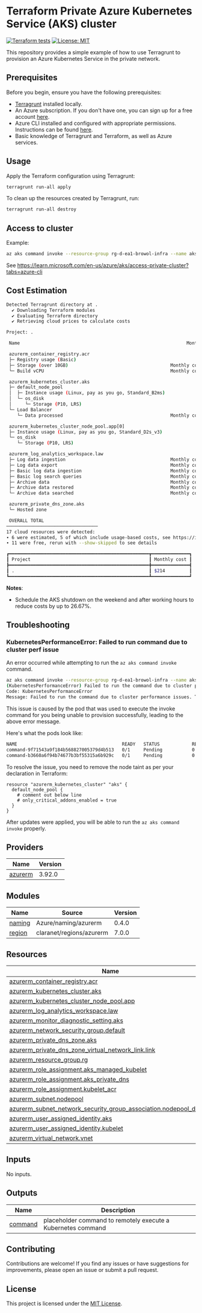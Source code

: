 <!-- BEGIN_TF_DOCS -->
# Terraform Private Azure Kubernetes Service (AKS) cluster

[![Terraform tests](https://github.com/browol/terraform-azure-aks-example/actions/workflows/terraform-tests.yml/badge.svg)](https://github.com/browol/terraform-azure-aks-example/actions/workflows/terraform-tests.yml)
[![License: MIT](https://img.shields.io/badge/License-MIT-yellow.svg)](https://opensource.org/licenses/MIT)

This repository provides a simple example of how to use Terragrunt to provision an Azure Kubernetes Service in the private network.

## Prerequisites

Before you begin, ensure you have the following prerequisites:

- [Terragrunt](https://terragrunt.gruntwork.io/docs/getting-started/install/) installed locally.
- An Azure subscription. If you don't have one, you can sign up for a free account [here](https://azure.microsoft.com/en-us/free/).
- Azure CLI installed and configured with appropriate permissions. Instructions can be found [here](https://docs.microsoft.com/en-us/cli/azure/install-azure-cli).
- Basic knowledge of Terragrunt and Terraform, as well as Azure services.

## Usage

Apply the Terraform configuration using Terragrunt:

```bash
terragrunt run-all apply
```

To clean up the resources created by Terragrunt, run:

```bash
terragrunt run-all destroy
```

## Access to cluster

Example:

```bash
az aks command invoke --resource-group rg-d-ea1-browol-infra --name aks-d-ea1-browol-infra-jm5t --command "kubectl get nodes"
```

See <https://learn.microsoft.com/en-us/azure/aks/access-private-cluster?tabs=azure-cli>

## Cost Estimation

```bash
Detected Terragrunt directory at .
  ✔ Downloading Terraform modules
  ✔ Evaluating Terraform directory
  ✔ Retrieving cloud prices to calculate costs

Project: .

 Name                                                              Monthly Qty  Unit                    Monthly Cost

 azurerm_container_registry.acr
 ├─ Registry usage (Basic)                                                  30  days                           $5.00
 ├─ Storage (over 10GB)                                      Monthly cost depends on usage: $0.10 per GB
 └─ Build vCPU                                               Monthly cost depends on usage: $0.0001 per seconds

 azurerm_kubernetes_cluster.aks
 ├─ default_node_pool
 │  ├─ Instance usage (Linux, pay as you go, Standard_B2ms)                730  hours                         $77.38
 │  └─ os_disk
 │     └─ Storage (P10, LRS)                                                 1  months                        $19.71
 └─ Load Balancer
    └─ Data processed                                        Monthly cost depends on usage: $0.005 per GB

 azurerm_kubernetes_cluster_node_pool.app[0]
 ├─ Instance usage (Linux, pay as you go, Standard_D2s_v3)                 730  hours                         $91.25
 └─ os_disk
    └─ Storage (P10, LRS)                                                    1  months                        $19.71

 azurerm_log_analytics_workspace.law
 ├─ Log data ingestion                                       Monthly cost depends on usage: $2.99 per GB
 ├─ Log data export                                          Monthly cost depends on usage: $0.13 per GB
 ├─ Basic log data ingestion                                 Monthly cost depends on usage: $0.65 per GB
 ├─ Basic log search queries                                 Monthly cost depends on usage: $0.0065 per GB searched
 ├─ Archive data                                             Monthly cost depends on usage: $0.026 per GB
 ├─ Archive data restored                                    Monthly cost depends on usage: $0.13 per GB
 └─ Archive data searched                                    Monthly cost depends on usage: $0.0065 per GB

 azurerm_private_dns_zone.aks
 └─ Hosted zone                                                              1  months                         $0.50

 OVERALL TOTAL                                                                                               $213.55
──────────────────────────────────
17 cloud resources were detected:
∙ 6 were estimated, 5 of which include usage-based costs, see https://infracost.io/usage-file
∙ 11 were free, rerun with --show-skipped to see details

┏━━━━━━━━━━━━━━━━━━━━━━━━━━━━━━━━━━━━━━━━━━━━━━━━━━━━┳━━━━━━━━━━━━━━┓
┃ Project                                            ┃ Monthly cost ┃
┣━━━━━━━━━━━━━━━━━━━━━━━━━━━━━━━━━━━━━━━━━━━━━━━━━━━━╋━━━━━━━━━━━━━━┫
┃ .                                                  ┃ $214         ┃
┗━━━━━━━━━━━━━━━━━━━━━━━━━━━━━━━━━━━━━━━━━━━━━━━━━━━━┻━━━━━━━━━━━━━━┛
```

**Notes**:

- Schedule the AKS shutdown on the weekend and after working hours to reduce costs by up to 26.67%.

## Troubleshooting

### KubernetesPerformanceError: Failed to run command due to cluster perf issue

An error occurred while attempting to run the `az aks command invoke` command.

```bash
az aks command invoke --resource-group rg-d-ea1-browol-infra --name aks-d-ea1-browol-infra-jm5t --command "kubectl get nodes"
(KubernetesPerformanceError) Failed to run the command due to cluster performance issues. The container command-9f71543a9f184b568827005379d4b513 in the aks-command namespace did not start within 30 seconds on your cluster. Retrying may help. If the issue persists, you may need to optimize your cluster for better performance (larger node/paid tier).
Code: KubernetesPerformanceError
Message: Failed to run the command due to cluster performance issues. The container command-9f71543a9f184b568827005379d4b513 in the aks-command namespace did not start within 30 seconds on your cluster. Retrying may help. If the issue persists, you may need to optimize your cluster for better performance (larger node/paid tier).
```

This issue is caused by the pod that was used to execute the invoke command for you being unable to provision successfully, leading to the above error message.

Here's what the pods look like:

```bash
NAME                                       READY   STATUS            RESTARTS   AGE
command-9f71543a9f184b568827005379d4b513   0/1     Pending           0          8m5s
command-b3660a6f94b74677b3bf55315a6b929c   0/1     Pending           0          8m46s
```

To resolve the issue, you need to remove the node taint as per your declaration in Terraform:

```hcl
resource "azurerm_kubernetes_cluster" "aks" {
  default_node_pool {
    # comment out below line
    # only_critical_addons_enabled = true
  }
}
```

After updates were applied, you will be able to run the `az aks command invoke` properly.

## Providers

| Name | Version |
|------|---------|
| <a name="provider_azurerm"></a> [azurerm](#provider\_azurerm) | 3.92.0 |

## Modules

| Name | Source | Version |
|------|--------|---------|
| <a name="module_naming"></a> [naming](#module\_naming) | Azure/naming/azurerm | 0.4.0 |
| <a name="module_region"></a> [region](#module\_region) | claranet/regions/azurerm | 7.0.0 |

## Resources

| Name | Type |
|------|------|
| [azurerm_container_registry.acr](https://registry.terraform.io/providers/hashicorp/azurerm/3.92.0/docs/resources/container_registry) | resource |
| [azurerm_kubernetes_cluster.aks](https://registry.terraform.io/providers/hashicorp/azurerm/3.92.0/docs/resources/kubernetes_cluster) | resource |
| [azurerm_kubernetes_cluster_node_pool.app](https://registry.terraform.io/providers/hashicorp/azurerm/3.92.0/docs/resources/kubernetes_cluster_node_pool) | resource |
| [azurerm_log_analytics_workspace.law](https://registry.terraform.io/providers/hashicorp/azurerm/3.92.0/docs/resources/log_analytics_workspace) | resource |
| [azurerm_monitor_diagnostic_setting.aks](https://registry.terraform.io/providers/hashicorp/azurerm/3.92.0/docs/resources/monitor_diagnostic_setting) | resource |
| [azurerm_network_security_group.default](https://registry.terraform.io/providers/hashicorp/azurerm/3.92.0/docs/resources/network_security_group) | resource |
| [azurerm_private_dns_zone.aks](https://registry.terraform.io/providers/hashicorp/azurerm/3.92.0/docs/resources/private_dns_zone) | resource |
| [azurerm_private_dns_zone_virtual_network_link.link](https://registry.terraform.io/providers/hashicorp/azurerm/3.92.0/docs/resources/private_dns_zone_virtual_network_link) | resource |
| [azurerm_resource_group.rg](https://registry.terraform.io/providers/hashicorp/azurerm/3.92.0/docs/resources/resource_group) | resource |
| [azurerm_role_assignment.aks_managed_kubelet](https://registry.terraform.io/providers/hashicorp/azurerm/3.92.0/docs/resources/role_assignment) | resource |
| [azurerm_role_assignment.aks_private_dns](https://registry.terraform.io/providers/hashicorp/azurerm/3.92.0/docs/resources/role_assignment) | resource |
| [azurerm_role_assignment.kubelet_acr](https://registry.terraform.io/providers/hashicorp/azurerm/3.92.0/docs/resources/role_assignment) | resource |
| [azurerm_subnet.nodepool](https://registry.terraform.io/providers/hashicorp/azurerm/3.92.0/docs/resources/subnet) | resource |
| [azurerm_subnet_network_security_group_association.nodepool_default](https://registry.terraform.io/providers/hashicorp/azurerm/3.92.0/docs/resources/subnet_network_security_group_association) | resource |
| [azurerm_user_assigned_identity.aks](https://registry.terraform.io/providers/hashicorp/azurerm/3.92.0/docs/resources/user_assigned_identity) | resource |
| [azurerm_user_assigned_identity.kubelet](https://registry.terraform.io/providers/hashicorp/azurerm/3.92.0/docs/resources/user_assigned_identity) | resource |
| [azurerm_virtual_network.vnet](https://registry.terraform.io/providers/hashicorp/azurerm/3.92.0/docs/resources/virtual_network) | resource |

## Inputs

No inputs.

## Outputs

| Name | Description |
|------|-------------|
| <a name="output_command"></a> [command](#output\_command) | placeholder command to remotely execute a Kubernetes command |

## Contributing

Contributions are welcome! If you find any issues or have suggestions for improvements, please open an issue or submit a pull request.

## License

This project is licensed under the [MIT License](LICENSE).
<!-- END_TF_DOCS -->
